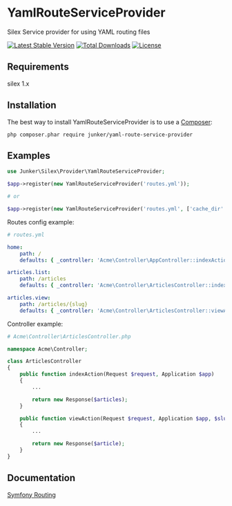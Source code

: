 # YamlRouteServiceProvider

Silex Service provider for using YAML routing files

[![Latest Stable Version](https://poser.pugx.org/junker/yaml-route-service-provider/v/stable)](https://packagist.org/packages/junker/yaml-route-service-provider)
[![Total Downloads](https://poser.pugx.org/junker/yaml-route-service-provider/downloads)](https://packagist.org/packages/junker/yaml-route-service-provider)
[![License](https://poser.pugx.org/junker/yaml-route-service-provider/license)](https://packagist.org/packages/junker/yaml-route-service-provider)

## Requirements

silex 1.x

## Installation

The best way to install YamlRouteServiceProvider is to use a [Composer](https://getcomposer.org/download):

    php composer.phar require junker/yaml-route-service-provider

## Examples

```php
use Junker\Silex\Provider\YamlRouteServiceProvider;

$app->register(new YamlRouteServiceProvider('routes.yml'));

# or

$app->register(new YamlRouteServiceProvider('routes.yml', ['cache_dir' => '/tmp/routes_cache']));

```

Routes config example: 

```yaml
# routes.yml 

home:
    path: /
    defaults: { _controller: 'Acme\Controller\AppController::indexAction' }

articles.list:
    path: /articles
    defaults: { _controller: 'Acme\Controller\ArticlesController::indexAction' }

articles.view:
    path: /articles/{slug}
    defaults: { _controller: 'Acme\Controller\ArticlesController::viewAction' }
```

Controller example:

```php
# Acme\Controller\ArticlesController.php

namespace Acme\Controller;

class ArticlesController
{
	public function indexAction(Request $request, Application $app)
	{
		...

		return new Response($articles);
	}

	public function viewAction(Request $request, Application $app, $slug)
	{
		...

		return new Response($article);
	}
}
```

## Documentation

[Symfony Routing](http://symfony.com/doc/current/book/routing.html)
